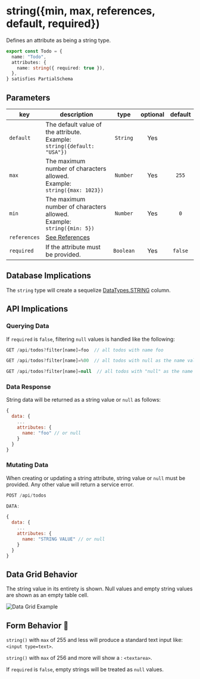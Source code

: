 # string({min, max, references, default, required})

Defines an attribute as being a string type.

```ts
export const Todo = {
  name: "Todo",
  attributes: {
    name: string({ required: true }),
  },
} satisfies PartialSchema
```

## Parameters

| key          | description                                                                    |   type    | optional | default |
| ------------ | ------------------------------------------------------------------------------ | :-------: | :------: | :-----: |
| `default`    | The default value of the attribute. <br/> Example: `string({default: "USA"})`  | `String`  |   Yes    |         |
| `max`        | The maximum number of characters allowed. <br/> Example: `string({max: 1023})` | `Number`  |   Yes    |  `255`  |
| `min`        | The maximum number of characters allowed. <br/> Example: `string({min: 5})`    | `Number`  |   Yes    |   `0`   |
| `references` | [See References]()                                                             |           |          |         |
| `required`   | If the attribute must be provided.                                             | `Boolean` |   Yes    | `false` |

## Database Implications

The `string` type will create a sequelize [DataTypes.STRING](https://sequelize.org/docs/v6/core-concepts/model-basics/#strings) column.

## API Implications

### Querying Data

If `required` is `false`, filtering `null` values is handled like the following:

```js
GET /api/todos?filter[name]=foo  // all todos with name foo

GET /api/todos?filter[name]=%00  // all todos with null as the name value

GET /api/todos?filter[name]=null  // all todos with "null" as the name value
```

### Data Response

String data will be returned as a string value or `null` as follows:

```js
{
  data: {
    ...
    attributes: {
      name: "foo" // or null
    }
  }
}
```

### Mutating Data

When creating or updating a string attribute, string value or `null` must be provided. Any other value will return a service error.

```js
POST /api/todos

DATA:

{
  data: {
    ...
    attributes: {
      name: "STRING VALUE" // or null
    }
  }
}
```

## Data Grid Behavior

The string value in its entirety is shown. Null values and empty string values are shown as an empty table cell.

![Data Grid Example](https://github.com/bitovi/hatchify/assets/109013/9e67c44d-11c2-434e-9bcc-68cefbfc3f95)

## Form Behavior 🛑

`string()` with `max` of 255 and less will produce a standard text input like: `<input type=text>`.

`string()` with `max` of 256 and more will show a : `<textarea>`.

If `required` is `false`, empty strings will be treated as `null` values.
